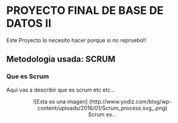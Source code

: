 # PROYECTO FINAL DE BASE DE DATOS II
<!-- UNA P DE PARAGRAF Como en html -->
<p> Este Proyecto lo necesito hacer porque si no repruebo!!</p>

## Metodologia usada: SCRUM 
### Que es Scrum
Aqui vas a describir que es scrum etc etc...
<center>
![Esta es una imagen] (http://www.yodiz.com/blog/wp-content/uploads/2016/01/Scrum_process.svg_.png)
<center>
Scrum es...
